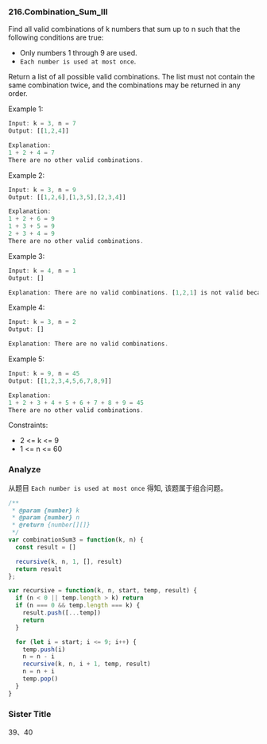 <!--
abbrlink: 1ksprl4b
-->

### 216.Combination_Sum_III

Find all valid combinations of k numbers that sum up to n such that the following conditions are true:

* Only numbers 1 through 9 are used.
* `Each number is used at most once`.

Return a list of all possible valid combinations. The list must not contain the same combination twice, and the combinations may be returned in any order.

Example 1:

```js
Input: k = 3, n = 7
Output: [[1,2,4]]

Explanation:
1 + 2 + 4 = 7
There are no other valid combinations.
```

Example 2:

```js
Input: k = 3, n = 9
Output: [[1,2,6],[1,3,5],[2,3,4]]

Explanation:
1 + 2 + 6 = 9
1 + 3 + 5 = 9
2 + 3 + 4 = 9
There are no other valid combinations.
```

Example 3:

```js
Input: k = 4, n = 1
Output: []

Explanation: There are no valid combinations. [1,2,1] is not valid because 1 is used twice.
```

Example 4:

```js
Input: k = 3, n = 2
Output: []

Explanation: There are no valid combinations.
```

Example 5:

```js
Input: k = 9, n = 45
Output: [[1,2,3,4,5,6,7,8,9]]

Explanation:
1 + 2 + 3 + 4 + 5 + 6 + 7 + 8 + 9 = 45
​​​​​​​There are no other valid combinations.
```

Constraints:

* 2 <= k <= 9
* 1 <= n <= 60

### Analyze

从题目 `Each number is used at most once` 得知, 该题属于组合问题。

```js
/**
 * @param {number} k
 * @param {number} n
 * @return {number[][]}
 */
var combinationSum3 = function(k, n) {
  const result = []

  recursive(k, n, 1, [], result)
  return result
};

var recursive = function(k, n, start, temp, result) {
  if (n < 0 || temp.length > k) return
  if (n === 0 && temp.length === k) {
    result.push([...temp])
    return
  }

  for (let i = start; i <= 9; i++) {
    temp.push(i)
    n = n - i
    recursive(k, n, i + 1, temp, result)
    n = n + i
    temp.pop()
  }
}
```

### Sister Title

39、40